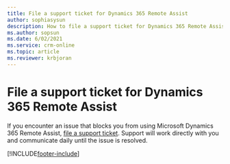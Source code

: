 ```yaml
---
title: File a support ticket for Dynamics 365 Remote Assist 
author: sophiasysun
description: How to file a support ticket for Dynamics 365 Remote Assist
ms.author: sopsun
ms.date: 6/02/2021
ms.service: crm-online
ms.topic: article
ms.reviewer: krbjoran
---
```


# File a support ticket for Dynamics 365 Remote Assist 

If you encounter an issue that blocks you from using Microsoft Dynamics 365 Remote Assist, [file a support ticket]( https://support.microsoft.com/hololens). Support will work directly with you and communicate daily until the issue is resolved.  


[!INCLUDE[footer-include](../includes/footer-banner.md)]
